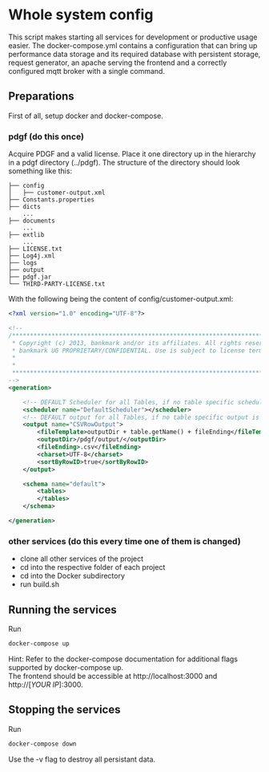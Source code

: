 # Whole system config
This script makes starting all services for development or productive usage easier. The docker-compose.yml contains a configuration that can bring up performance data storage and its required database with persistent storage, request generator, an apache serving the frontend and a correctly configured mqtt broker with a single command.

## Preparations
First of all, setup docker and docker-compose.
### pdgf (do this once)
Acquire PDGF and a valid license. Place it one directory up in the hierarchy in a pdgf directory (../pdgf). The structure of the directory should look something like this:
```
├── config
│   ├── customer-output.xml
├── Constants.properties
├── dicts
    ...
├── documents
    ...
├── extlib
    ...
├── LICENSE.txt
├── Log4j.xml
├── logs
├── output
├── pdgf.jar
└── THIRD-PARTY-LICENSE.txt
```
With the following being the content of config/customer-output.xml:
```xml
<?xml version="1.0" encoding="UTF-8"?>

<!--
/*******************************************************************************
 * Copyright (c) 2013, bankmark and/or its affiliates. All rights reserved.
 * bankmark UG PROPRIETARY/CONFIDENTIAL. Use is subject to license terms.
 *
 *
 ******************************************************************************/
-->
<generation>

	<!-- DEFAULT Scheduler for all Tables, if no table specific scheduler is specified-->
	<scheduler name="DefaultScheduler"></scheduler>
	<!-- DEFAULT output for all Tables, if no table specific output is specified-->
	<output name="CSVRowOutput">
		<fileTemplate>outputDir + table.getName() + fileEnding</fileTemplate>
		<outputDir>/pdgf/output/</outputDir>
		<fileEnding>.csv</fileEnding>
		<charset>UTF-8</charset>
		<sortByRowID>true</sortByRowID>
	</output>

	<schema name="default">
		<tables>
		</tables>
	</schema>

</generation>

```

### other services (do this every time one of them is changed)
- clone all other services of the project
- cd into the respective folder of each  project
- cd into the Docker subdirectory
- run build.sh

## Running the services
Run
```bash
docker-compose up
```
Hint: Refer to the docker-compose documentation for additional flags supported by docker-compose up.  
The frontend should be accessible at http://localhost:3000 and http://[*YOUR IP*]:3000.

## Stopping the services
Run
```bash
docker-compose down
```
Use the -v flag to destroy all persistant data.
